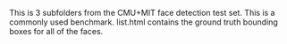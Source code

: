 This is 3 subfolders from the CMU+MIT face detection test set. This is a commonly used benchmark. list.html contains the ground truth bounding boxes for all of the faces.
